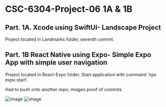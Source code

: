 # CSC-6304-Project-06 1A & 1B

## Part. 1A. Xcode using SwiftUI- Landscape Project
Project located in Landmarks folder, seventh commit.

## Part. 1B React Native using Expo- Simple Expo App with simple user navigation
Project located in React-Expo folder.
Start application with command 'npx expo start'.

Had to push onto another repo, images proof of commits

![image](https://github.com/user-attachments/assets/94c226e0-4254-41a1-ab71-ad77c9ec5e9b)
![image](https://github.com/user-attachments/assets/b46adee5-6cb8-43bf-8e7c-c17f6177fd2f)

